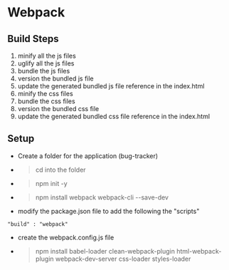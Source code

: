 # Webpack #

## Build Steps ##
1. minify all the js files
2. uglify all the js files
3. bundle the js files
4. version the bundled js file
5. update the generated bundled js file reference in the index.html
6. minify the css files
7. bundle the css files
8. version the bundled css file
9. update the generated bundled css file reference in the index.html

## Setup ##
- Create a folder for the application (bug-tracker)
- >cd into the folder
- >npm init -y
- >npm install webpack webpack-cli --save-dev
- modify the package.json file to add the following the "scripts"
```
"build" : "webpack"
```
- create the webpack.config.js file
- >npm install babel-loader clean-webpack-plugin html-webpack-plugin webpack-dev-server css-loader styles-loader
